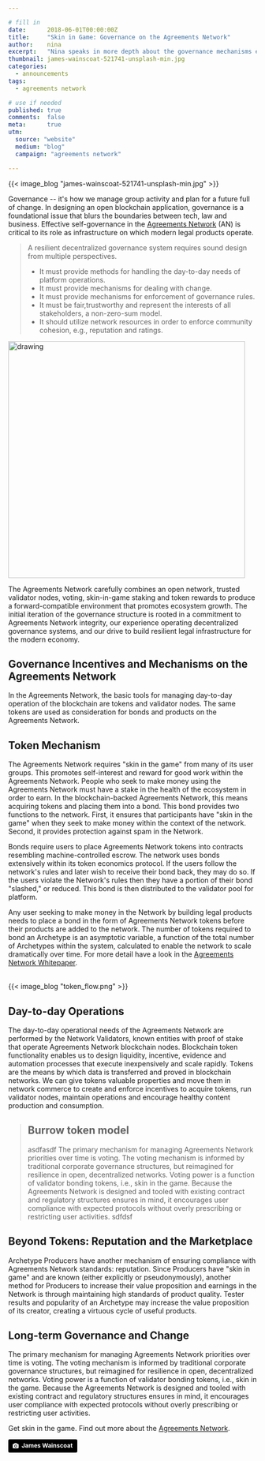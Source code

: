 ```yaml
---

# fill in
date:      2018-06-01T00:00:00Z
title:     "Skin in Game: Governance on the Agreements Network"
author:    nina
excerpt:   "Nina speaks in more depth about the governance mechanisms ensuring network health for the Agreements Network."
thumbnail: james-wainscoat-521741-unsplash-min.jpg
categories:
  - announcements
tags:
  - agreements network

# use if needed
published: true
comments:  false
meta:      true
utm:
  source: "website"
  medium: "blog"
  campaign: "agreements network"

---
```


{{< image_blog "james-wainscoat-521741-unsplash-min.jpg" >}}

Governance -- it's how we manage group activity and plan for a future full of change. In designing an open blockchain application, governance is a foundational issue that blurs the boundaries between tech, law and business. Effective self-governance in the [Agreements Network](https://agreements.network) (AN) is critical to its role as infrastructure on which modern legal products operate.

> A resilient decentralized governance system requires sound design from multiple perspectives.
>
> - It must provide methods for handling the day-to-day needs of platform operations.
> - It must provide mechanisms for dealing with change.
> - It must provide mechanisms for enforcement of governance rules.
> - It must be fair,trustworthy and represent the interests of all stakeholders, a non-zero-sum model.
> - It should utilize network resources in order to enforce community cohesion, e.g., reputation and ratings.

<img src="https://staging.monax.io/images/2018/governance_of_the_AN.png" alt="drawing" style="width: 480px;"/>


The Agreements Network carefully combines an open network, trusted validator nodes, voting, skin-in-game staking and token rewards to produce a forward-compatible environment that promotes ecosystem growth. The initial iteration of the governance structure is rooted in a commitment to Agreements Network integrity, our experience operating decentralized governance systems, and our drive to build resilient legal infrastructure for the modern economy.


## Governance Incentives and Mechanisms on the Agreements Network


In the Agreements Network, the basic tools for managing day-to-day operation of the blockchain are tokens and validator nodes. The same tokens are used as consideration for bonds and products on the Agreements Network.


## Token Mechanism

The Agreements Network requires "skin in the game" from many of its user groups. This promotes self-interest and reward for good work within the Agreements Network. People who seek to make money using the Agreements Network must have a stake in the health of the ecosystem in order to earn. In the blockchain-backed Agreements Network, this means acquiring tokens and placing them into a bond. This bond provides two functions to the network. First, it ensures that participants have "skin in the game" when they seek to make money within the context of the network. Second, it provides protection against spam in the Network.


Bonds require users to place Agreements Network tokens into contracts resembling machine-controlled escrow. The network uses bonds extensively within its token economics protocol. If the users follow the network's rules and later wish to receive their bond back, they may do so. If the users violate the Network's rules then they have a portion of their bond "slashed," or reduced. This bond is then distributed to the validator pool for platform.


Any user seeking to make money in the Network by building legal products needs to place a bond in the form of Agreements Network tokens before their products are added to the network. The number of tokens required to bond an Archetype is an asymptotic variable, a function of the total number of Archetypes within the system, calculated to enable the network to scale dramatically over time. For more detail have a look in the [Agreements Network Whitepaper](https://agreements.network/files/an_whitepaper_v1.0.pdf).

<br>
{{< image_blog "token_flow.png" >}}
<br>

## Day-to-day Operations 

The day-to-day operational needs of the Agreements Network are performed by the Network Validators, known entities with proof of stake that operate Agreements Network blockchain nodes. Blockchain token functionality enables us to design liquidity, incentive, evidence and automation processes that execute inexpensively and scale rapidly. Tokens are the means by which data is  transferred and proved in blockchain networks. We can give tokens valuable properties and move them in network commerce to create and enforce incentives to acquire tokens, run validator nodes, maintain operations and encourage healthy content production and consumption.




> ## Burrow token model
> asdfasdf
> The primary mechanism for managing Agreements Network priorities over time is voting. The voting mechanism is informed by traditional corporate governance structures, but reimagined for resilience in open, decentralized networks.  Voting power is a function of validator bonding tokens, i.e., skin in the game. Because the Agreements Network is designed and tooled with existing contract and regulatory structures ensures in mind, it encourages user compliance with expected protocols without overly prescribing or restricting user activities.
> sdfdsf
> 
> 
> 

## Beyond Tokens: Reputation and the Marketplace


Archetype Producers have another mechanism of ensuring compliance with Agreements Network standards: reputation. Since Producers have "skin in game" and are known (either explicitly or pseudonymously), another method for Producers to increase their value proposition and earnings in the Network is through maintaining high standards of product quality. Tester results and popularity of an Archetype may increase the value proposition of its creator, creating a virtuous cycle of useful products.


## Long-term Governance and Change


The primary mechanism for managing Agreements Network priorities over time is voting. The voting mechanism is informed by traditional corporate governance structures, but reimagined for resilience in open, decentralized networks.  Voting power is a function of validator bonding tokens, i.e., skin in the game. Because the Agreements Network is designed and tooled with existing contract and regulatory structures ensures in mind, it encourages user compliance with expected protocols without overly prescribing or restricting user activities.


Get skin in the game. Find out more about the [Agreements Network](https://agreements.network).

<a style="background-color:black;color:white;text-decoration:none;padding:4px 6px;font-family:-apple-system, BlinkMacSystemFont, &quot;San Francisco&quot;, &quot;Helvetica Neue&quot;, Helvetica, Ubuntu, Roboto, Noto, &quot;Segoe UI&quot;, Arial, sans-serif;font-size:12px;font-weight:bold;line-height:1.2;display:inline-block;border-radius:3px;" href="https://unsplash.com/@tumbao1949?utm_medium=referral&amp;utm_campaign=photographer-credit&amp;utm_content=creditBadge" target="_blank" rel="noopener noreferrer" title="Download free do whatever you want high-resolution photos from James Wainscoat"><span style="display:inline-block;padding:2px 3px;"><svg xmlns="http://www.w3.org/2000/svg" style="height:12px;width:auto;position:relative;vertical-align:middle;top:-1px;fill:white;" viewBox="0 0 32 32"><title>unsplash-logo</title><path d="M20.8 18.1c0 2.7-2.2 4.8-4.8 4.8s-4.8-2.1-4.8-4.8c0-2.7 2.2-4.8 4.8-4.8 2.7.1 4.8 2.2 4.8 4.8zm11.2-7.4v14.9c0 2.3-1.9 4.3-4.3 4.3h-23.4c-2.4 0-4.3-1.9-4.3-4.3v-15c0-2.3 1.9-4.3 4.3-4.3h3.7l.8-2.3c.4-1.1 1.7-2 2.9-2h8.6c1.2 0 2.5.9 2.9 2l.8 2.4h3.7c2.4 0 4.3 1.9 4.3 4.3zm-8.6 7.5c0-4.1-3.3-7.5-7.5-7.5-4.1 0-7.5 3.4-7.5 7.5s3.3 7.5 7.5 7.5c4.2-.1 7.5-3.4 7.5-7.5z"></path></svg></span><span style="display:inline-block;padding:2px 3px;">James Wainscoat</span></a>